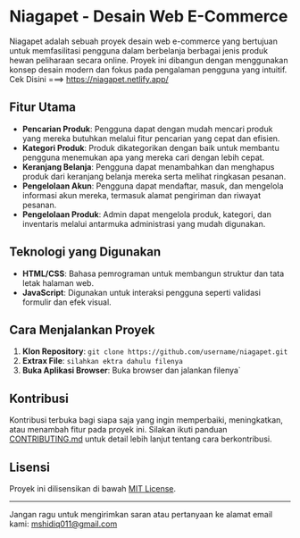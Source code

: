 # Niagapet - Desain Web E-Commerce

Niagapet adalah sebuah proyek desain web e-commerce yang bertujuan untuk memfasilitasi pengguna dalam berbelanja berbagai jenis produk hewan peliharaan secara online. Proyek ini dibangun dengan menggunakan konsep desain modern dan fokus pada pengalaman pengguna yang intuitif.
Cek Disini ===> https://niagapet.netlify.app/


## Fitur Utama

- **Pencarian Produk**: Pengguna dapat dengan mudah mencari produk yang mereka butuhkan melalui fitur pencarian yang cepat dan efisien.
- **Kategori Produk**: Produk dikategorikan dengan baik untuk membantu pengguna menemukan apa yang mereka cari dengan lebih cepat.
- **Keranjang Belanja**: Pengguna dapat menambahkan dan menghapus produk dari keranjang belanja mereka serta melihat ringkasan pesanan.
- **Pengelolaan Akun**: Pengguna dapat mendaftar, masuk, dan mengelola informasi akun mereka, termasuk alamat pengiriman dan riwayat pesanan.
- **Pengelolaan Produk**: Admin dapat mengelola produk, kategori, dan inventaris melalui antarmuka administrasi yang mudah digunakan.

## Teknologi yang Digunakan

- **HTML/CSS**: Bahasa pemrograman untuk membangun struktur dan tata letak halaman web.
- **JavaScript**: Digunakan untuk interaksi pengguna seperti validasi formulir dan efek visual.

## Cara Menjalankan Proyek

1. **Klon Repository**: `git clone https://github.com/username/niagapet.git`
2. **Extrax File**: `silahkan ektra dahulu filenya`
3. **Buka Aplikasi Browser**: Buka browser dan jalankan filenya`

## Kontribusi

Kontribusi terbuka bagi siapa saja yang ingin memperbaiki, meningkatkan, atau menambah fitur pada proyek ini. Silakan ikuti panduan [CONTRIBUTING.md](CONTRIBUTING.md) untuk detail lebih lanjut tentang cara berkontribusi.

## Lisensi

Proyek ini dilisensikan di bawah [MIT License](LICENSE).

---

Jangan ragu untuk mengirimkan saran atau pertanyaan ke alamat email kami: mshidiq011@gmail.com
